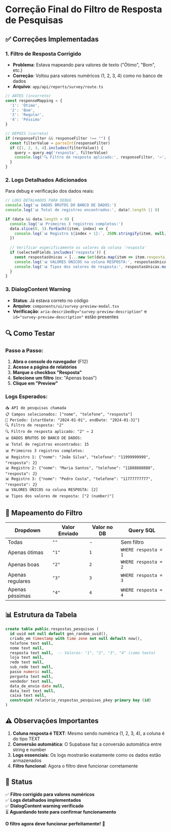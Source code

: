 # Correção Final do Filtro de Resposta de Pesquisas

## ✅ Correções Implementadas

### 1. **Filtro de Resposta Corrigido**
- **Problema**: Estava mapeando para valores de texto ("Ótimo", "Bom", etc.)
- **Correção**: Voltou para valores numéricos (1, 2, 3, 4) como no banco de dados
- **Arquivo**: `app/api/reports/survey/route.ts`

```typescript
// ANTES (incorreto)
const responseMapping = {
  '1': 'Ótimo',
  '2': 'Bom', 
  '3': 'Regular',
  '4': 'Péssimo'
}

// DEPOIS (correto)
if (responseFilter && responseFilter !== "") {
  const filterValue = parseInt(responseFilter)
  if ([1, 2, 3, 4].includes(filterValue)) {
    query = query.eq('resposta', filterValue)
    console.log('🔍 Filtro de resposta aplicado:', responseFilter, '→', filterValue)
  }
}
```

### 2. **Logs Detalhados Adicionados**
Para debug e verificação dos dados reais:

```typescript
// LOGS DETALHADOS PARA DEBUG
console.log('📊 DADOS BRUTOS DO BANCO DE DADOS:')
console.log('📊 Total de registros encontrados:', data?.length || 0)

if (data && data.length > 0) {
  console.log('📊 Primeiros 3 registros completos:')
  data.slice(0, 3).forEach((item, index) => {
    console.log(`📊 Registro ${index + 1}:`, JSON.stringify(item, null, 2))
  })
  
  // Verificar especificamente os valores da coluna 'resposta'
  if (selectedFields.includes('resposta')) {
    const respostasUnicas = [...new Set(data.map(item => item.resposta).filter(r => r !== null && r !== undefined))]
    console.log('📊 VALORES ÚNICOS na coluna RESPOSTA:', respostasUnicas)
    console.log('📊 Tipos dos valores de resposta:', respostasUnicas.map(r => `"${r}" (${typeof r})`))
  }
}
```

### 3. **DialogContent Warning**
- **Status**: Já estava correto no código
- **Arquivo**: `components/ui/survey-preview-modal.tsx`
- **Verificação**: `aria-describedby="survey-preview-description"` e `id="survey-preview-description"` estão presentes

## 🔍 Como Testar

### Passo a Passo:
1. **Abra o console do navegador** (F12)
2. **Acesse a página de relatórios**
3. **Marque o checkbox "Resposta"**
4. **Selecione um filtro** (ex: "Apenas boas")
5. **Clique em "Preview"**

### Logs Esperados:
```
📥 API de pesquisas chamada
📋 Campos selecionados: ["nome", "telefone", "resposta"]
📅 Período: {startDate: "2024-01-01", endDate: "2024-01-31"}
🔍 Filtro de resposta: "2"
🔍 Filtro de resposta aplicado: "2" → 2
📊 DADOS BRUTOS DO BANCO DE DADOS:
📊 Total de registros encontrados: 15
📊 Primeiros 3 registros completos:
📊 Registro 1: {"nome": "João Silva", "telefone": "11999999999", "resposta": 2}
📊 Registro 2: {"nome": "Maria Santos", "telefone": "11888888888", "resposta": 2}
📊 Registro 3: {"nome": "Pedro Costa", "telefone": "11777777777", "resposta": 2}
📊 VALORES ÚNICOS na coluna RESPOSTA: [2]
📊 Tipos dos valores de resposta: ["2 (number)"]
```

## 🎯 Mapeamento do Filtro

| Dropdown | Valor Enviado | Valor no DB | Query SQL |
|----------|---------------|-------------|-----------|
| Todas | `""` | - | Sem filtro |
| Apenas ótimas | `"1"` | `1` | `WHERE resposta = 1` |
| Apenas boas | `"2"` | `2` | `WHERE resposta = 2` |
| Apenas regulares | `"3"` | `3` | `WHERE resposta = 3` |
| Apenas péssimas | `"4"` | `4` | `WHERE resposta = 4` |

## 📊 Estrutura da Tabela

```sql
create table public.respostas_pesquisas (
  id uuid not null default gen_random_uuid(),
  criado_em timestamp with time zone not null default now(),
  telefone text null,
  nome text null,
  resposta text null,  -- Valores: "1", "2", "3", "4" (como texto)
  loja text null,
  rede text null,
  sub_rede text null,
  passo numeric null,
  pergunta text null,
  vendedor text null,
  data_de_envio date null,
  data_text text null,
  caixa text null,
  constraint relatorio_respostas_pesquisas_pkey primary key (id)
)
```

## ⚠️ Observações Importantes

1. **Coluna resposta é TEXT**: Mesmo sendo numérica (1, 2, 3, 4), a coluna é do tipo TEXT
2. **Conversão automática**: O Supabase faz a conversão automática entre string e number
3. **Logs essenciais**: Os logs mostrarão exatamente como os dados estão armazenados
4. **Filtro funcional**: Agora o filtro deve funcionar corretamente

## 🚀 Status

✅ **Filtro corrigido para valores numéricos**  
✅ **Logs detalhados implementados**  
✅ **DialogContent warning verificado**  
⏳ **Aguardando teste para confirmar funcionamento**

**O filtro agora deve funcionar perfeitamente!** 🎯
